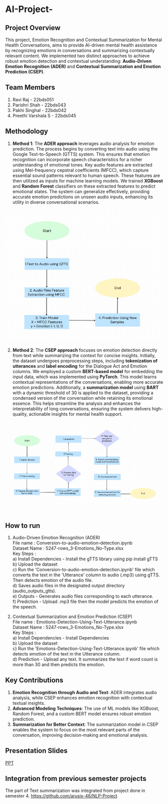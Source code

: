# AI-Project-

## Project Overview

This project, Emotion Recognition and Contextual Summarization for Mental Health Conversations, aims to provide AI-driven mental health assistance by recognizing emotions in conversations and summarizing contextually relevant content. We implemented two distinct approaches to achieve robust emotion detection and contextual understanding: **Audio-Driven Emotion Recognition (ADER)** and **Contextual Summarization and Emotion Prediction (CSEP)**.

## Team Members
1. Ravi Raj - 22bds051
2. Parishri Shah - 22bds043
3. Pakhi Singhal - 22bds042
4. Preethi Varshala S - 22bds045


## Methodology

1. **Method 1**: The **ADER approach** leverages audio analysis for emotion prediction. The process begins by converting text into audio using the Google Text-to-Speech (GTTS) system. This ensures that emotion recognition can incorporate speech characteristics for a richer understanding of emotional tones.  Key audio features are extracted using Mel-frequency cepstral coefficients (MFCC), which capture essential sound patterns relevant to human speech. These features are then utilized as inputs for machine learning models. We trained **XGBoost** and **Random Forest** classifiers on these extracted features to predict emotional states. The system can generalize effectively, providing accurate emotion predictions on unseen audio inputs, enhancing its utility in diverse conversational scenarios.

![Flow diagram](images/flowchart-2.jpg)

2. **Method 2**: The **CSEP approach** focuses on emotion detection directly from text while summarizing the context for concise insights. Initially, the dataset undergoes preprocessing steps, including **tokenization of utterances** and **label encoding** for the Dialogue Act and Emotion columns. We employed a custom **BERT-based model** for embedding the input data, which was implemented using **PyTorch**. This model learns contextual representations of the conversations, enabling more accurate emotion predictions. Additionally, a **summarization model** using **BART** with a dynamic threshold of 30 is applied to the dataset, providing a condensed version of the conversation while retaining its emotional essence. This helps streamline the analysis and enhances the interpretability of long conversations, ensuring the system delivers high-quality, actionable insights for mental health support.


![Flow diagram](images/flowchart-1.jpg)



## How to run
1. Audio-Driven Emotion Recognition (ADER)<br />
File name : Conversion-to-audio-emotion-detection.ipynb<br />
Dataset Name : 5247-rows_3-Emotions_No-Type.xlsx<br />
Key Steps :<br />
a) Install Dependencies - Install the gTTS library using pip install gTTS<br />
b) Upload the dataset<br />
c) Run the 'Conversion-to-audio-emotion-detection.ipynb' file which converts the text in the 'Utterance' column to audio (.mp3) using gTTS. Then detects emotion of the audio file.<br />
d) Saves audio files in the designated output directory (audio_outputs_gtts).<br />
e) Outputs - Generates audio files corresponding to each utterance.<br />
f) Prediction - Upload .mp3 file then the model predicts the emotion of the speech.<br />

3. Contextual Summarization and Emotion Prediction (CSEP)<br />
File name : Emotions-Detection-Using-Text-Utterance.ipynb<br />
Dataset Name : 5247-rows_3-Emotions_No-Type.xlsx<br />
Key Steps :<br />
a) Install Dependencies - Install Dependencies<br />
b) Upload the dataset<br />
c) Run the 'Emotions-Detection-Using-Text-Utterance.ipynb' file which detects emotion of the text in the Utterance column.<br />
d) Prediction - Upload any text. It summarizes the text if word count is more than 30 and then predicts the emotion.<br />


## Key Contributions

1. **Emotion Recognition through Audio and Text**: ADER integrates audio analysis, while CSEP enhances emotion recognition with contextual textual insights.
2. **Advanced Modeling Techniques**: The use of ML models like XGBoost, Random Forest, and a custom BERT model ensures robust emotion prediction.
3. **Summarization for Better Context**: The summarization model in CSEP enables the system to focus on the most relevant parts of the conversation, improving decision-making and emotional analysis.


## Presentation Slides
[PPT](AI_Project_Presentation.pptx) 

## Integration from previous semester projects
The part of Text summarization was integrated from project done in semester 4.
https://github.com/arusix-46/NLP-Project

